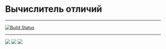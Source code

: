# Вычислитель отличий
---
[![Build Status](https://travis-ci.org/i-obr/project-lvl2-s293.svg?branch=master)](https://travis-ci.org/i-obr/project-lvl2-s293)

---
<a href="https://codeclimate.com/github/i-obr/project-lvl2-s293"><img src="https://codeclimate.com/github/i-obr/project-lvl2-s293/badges/gpa.svg" /></a>
<a href="https://codeclimate.com/github/i-obr/project-lvl2-s293/coverage"><img src="https://codeclimate.com/github/i-obr/project-lvl2-s293/badges/coverage.svg" /></a>
<a href="https://codeclimate.com/github/i-obr/project-lvl2-s293"><img src="https://codeclimate.com/github/i-obr/project-lvl2-s293/badges/issue_count.svg" /></a>
